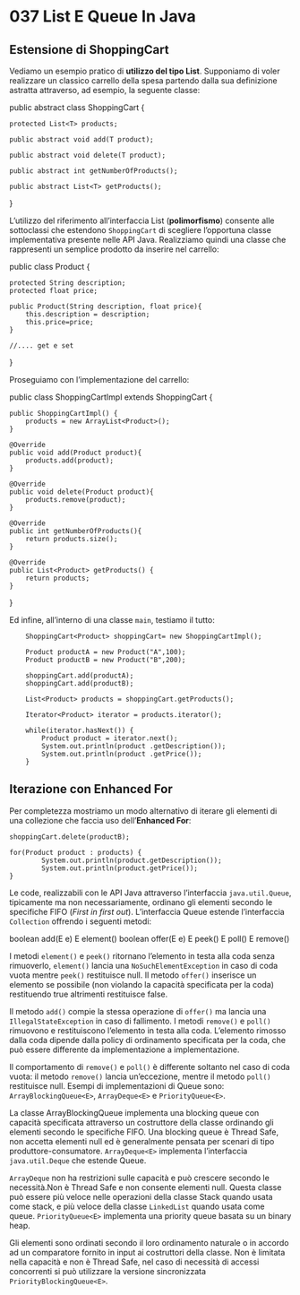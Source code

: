 # 037 List E Queue In Java

## Estensione di ShoppingCart

Vediamo un esempio pratico di **utilizzo del tipo List**. Supponiamo di voler realizzare un classico carrello della spesa partendo dalla sua definizione astratta attraverso, ad esempio, la seguente classe:

public abstract class ShoppingCart {

```text
protected List<T> products;

public abstract void add(T product);

public abstract void delete(T product);

public abstract int getNumberOfProducts();

public abstract List<T> getProducts();
```

}

L’utilizzo del riferimento all’interfaccia List \(**polimorfismo**\) consente alle sottoclassi che estendono `ShoppingCart` di scegliere l’opportuna classe implementativa presente nelle API Java. Realizziamo quindi una classe che rappresenti un semplice prodotto da inserire nel carrello:

public class Product {

```text
protected String description;
protected float price;

public Product(String description, float price){
    this.description = description;
    this.price=price;
}

//.... get e set
```

}

Proseguiamo con l’implementazione del carrello:

public class ShoppingCartImpl extends ShoppingCart  {

```text
public ShoppingCartImpl() {
    products = new ArrayList<Product>();
}

@Override
public void add(Product product){
    products.add(product);
}

@Override
public void delete(Product product){
    products.remove(product);
}

@Override
public int getNumberOfProducts(){
    return products.size();
}

@Override
public List<Product> getProducts() {
    return products;
}
```

}

Ed infine, all’interno di una classe `main`, testiamo il tutto:

```text
    ShoppingCart<Product> shoppingCart= new ShoppingCartImpl(); 

    Product productA = new Product("A",100);
    Product productB = new Product("B",200);

    shoppingCart.add(productA);
    shoppingCart.add(productB);

    List<Product> products = shoppingCart.getProducts();

    Iterator<Product> iterator = products.iterator();

    while(iterator.hasNext()) {
        Product product = iterator.next();
        System.out.println(product .getDescription());
        System.out.println(product .getPrice());
    }
```

## Iterazione con Enhanced For

Per completezza mostriamo un modo alternativo di iterare gli elementi di una collezione che faccia uso dell’**Enhanced For**:

```text
shoppingCart.delete(productB);

for(Product product : products) {
        System.out.println(product.getDescription());
        System.out.println(product.getPrice());
}
```

Le code, realizzabili con le API Java attraverso l’interfaccia `java.util.Queue`, tipicamente ma non necessariamente, ordinano gli elementi secondo le specifiche FIFO \(_First in first out_\). L’interfaccia Queue estende l’interfaccia `Collection` offrendo i seguenti metodi:

boolean add\(E e\) E element\(\) boolean offer\(E e\) E peek\(\) E poll\(\) E remove\(\)

I metodi `element()` e `peek()` ritornano l’elemento in testa alla coda senza rimuoverlo, `element()` lancia una `NoSuchElementException` in caso di coda vuota mentre `peek()` restituisce null. Il metodo `offer()` inserisce un elemento se possibile \(non violando la capacità specificata per la coda\) restituendo true altrimenti restituisce false.

Il metodo `add()` compie la stessa operazione di `offer()` ma lancia una `IllegalStateException` in caso di fallimento. I metodi `remove()` e `poll()` rimuovono e restituiscono l’elemento in testa alla coda. L’elemento rimosso dalla coda dipende dalla policy di ordinamento specificata per la coda, che può essere differente da implementazione a implementazione.

Il comportamento di `remove()` e `poll()` è differente soltanto nel caso di coda vuota: il metodo `remove()` lancia un’eccezione, mentre il metodo `poll()` restituisce null. Esempi di implementazioni di Queue sono: `ArrayBlockingQueue<E>`, `ArrayDeque<E>` e `PriorityQueue<E>`.

La classe ArrayBlockingQueue implementa una blocking queue con capacità specificata attraverso un costruttore della classe ordinando gli elementi secondo le specifiche FIFO. Una blocking queue è Thread Safe, non accetta elementi null ed è generalmente pensata per scenari di tipo produttore-consumatore. `ArrayDeque<E>` implementa l’interfaccia `java.util.Deque` che estende Queue.

`ArrayDeque` non ha restrizioni sulle capacità e può crescere secondo le necessità.Non è Thread Safe e non consente elementi null. Questa classe può essere più veloce nelle operazioni della classe Stack quando usata come stack, e più veloce della classe `LinkedList` quando usata come queue. `PriorityQueue<E>` implementa una priority queue basata su un binary heap.

Gli elementi sono ordinati secondo il loro ordinamento naturale o in accordo ad un comparatore fornito in input ai costruttori della classe. Non è limitata nella capacità e non è Thread Safe, nel caso di necessità di accessi concorrenti si può utilizzare la versione sincronizzata `PriorityBlockingQueue<E>`.

